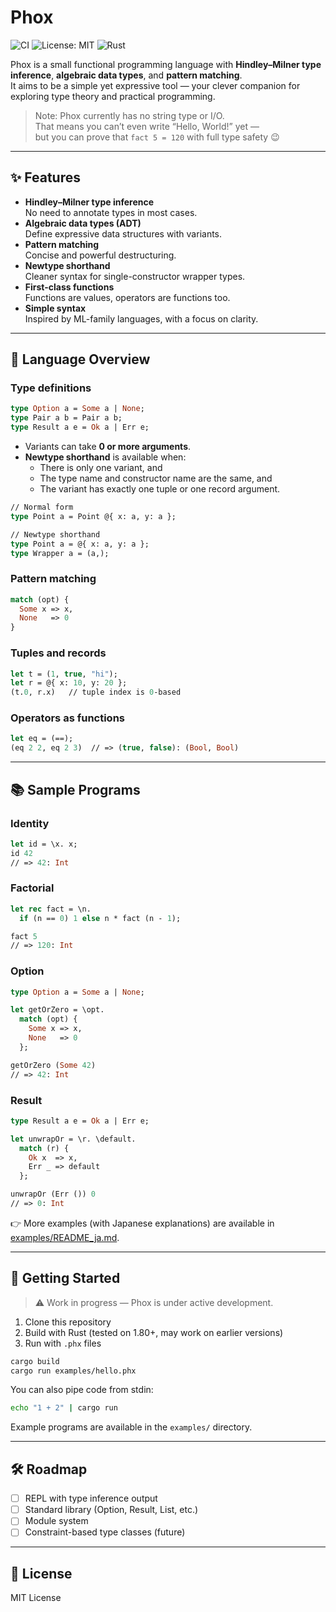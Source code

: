 # Phox

![CI](https://github.com/mori0091/phox/actions/workflows/ci.yml/badge.svg)
![License: MIT](https://img.shields.io/badge/License-MIT-blue.svg)
![Rust](https://img.shields.io/badge/rust-1.80+-orange)

Phox is a small functional programming language with **Hindley–Milner type inference**, **algebraic data types**, and **pattern matching**.  
It aims to be a simple yet expressive tool — your clever companion for exploring type theory and practical programming.

> Note: Phox currently has no string type or I/O.  
> That means you can’t even write “Hello, World!” yet —  
> but you can prove that `fact 5 = 120` with full type safety 😉

---

## ✨ Features

- **Hindley–Milner type inference**  
  No need to annotate types in most cases.
- **Algebraic data types (ADT)**  
  Define expressive data structures with variants.
- **Pattern matching**  
  Concise and powerful destructuring.
- **Newtype shorthand**  
  Cleaner syntax for single-constructor wrapper types.
- **First-class functions**  
  Functions are values, operators are functions too.
- **Simple syntax**  
  Inspired by ML-family languages, with a focus on clarity.

---

## 📘 Language Overview

### Type definitions
```ml
type Option a = Some a | None;
type Pair a b = Pair a b;
type Result a e = Ok a | Err e;
```

- Variants can take **0 or more arguments**.
- **Newtype shorthand** is available when:
  - There is only one variant, and
  - The type name and constructor name are the same, and
  - The variant has exactly one tuple or one record argument.

```ml
// Normal form
type Point a = Point @{ x: a, y: a };

// Newtype shorthand
type Point a = @{ x: a, y: a };
type Wrapper a = (a,);
```

### Pattern matching
```ml
match (opt) {
  Some x => x,
  None   => 0
}
```

### Tuples and records
```ml
let t = (1, true, "hi");
let r = @{ x: 10, y: 20 };
(t.0, r.x)   // tuple index is 0-based
```

### Operators as functions
```ml
let eq = (==);
(eq 2 2, eq 2 3)  // => (true, false): (Bool, Bool)
```

---

## 📚 Sample Programs

### Identity
```ml
let id = \x. x;
id 42
// => 42: Int
```

### Factorial
```ml
let rec fact = \n.
  if (n == 0) 1 else n * fact (n - 1);

fact 5
// => 120: Int
```

### Option
```ml
type Option a = Some a | None;

let getOrZero = \opt.
  match (opt) {
    Some x => x,
    None   => 0
  };

getOrZero (Some 42)
// => 42: Int
```

### Result
```ml
type Result a e = Ok a | Err e;

let unwrapOr = \r. \default.
  match (r) {
    Ok x  => x,
    Err _ => default
  };

unwrapOr (Err ()) 0
// => 0: Int
```


👉 More examples (with Japanese explanations) are available in [examples/README_ja.md](examples/README_ja.md).

---

## 🚀 Getting Started

> ⚠️ Work in progress — Phox is under active development.

1. Clone this repository
2. Build with Rust (tested on 1.80+, may work on earlier versions)
3. Run with `.phx` files

```sh
cargo build
cargo run examples/hello.phx
```

You can also pipe code from stdin:

```sh
echo "1 + 2" | cargo run
```

Example programs are available in the `examples/` directory.

---

## 🛠 Roadmap

- [ ] REPL with type inference output
- [ ] Standard library (Option, Result, List, etc.)
- [ ] Module system
- [ ] Constraint-based type classes (future)

---

## 📄 License

MIT License

